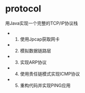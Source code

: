 # protocol
用Java实现一个完整的TCP/IP协议栈

- 1. 使用Jpcap获取网卡
- 2. 模拟数据链路层
- 3. 实现ARP协议
- 4. 使用责任链模式实现ICMP协议
- 5. 重构代码并实现PING应用
